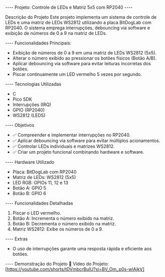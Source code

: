 ---- Projeto: Controle de LEDs e Matriz 5x5 com RP2040 ----

Descrição do Projeto
Este projeto implementa um sistema de controle de LEDs e uma matriz de LEDs WS2812 utilizando a placa BitDogLab com RP2040. O sistema emprega interrupções, debouncing via software e exibição de números de 0 a 9 na matriz de LEDs.

---- Funcionalidades Principais:

- Exibição de números de 0 a 9 em uma matriz de LEDs WS2812 (5x5).
- Alterar o número exibido ao pressionar os botões físicos (Botão A/B).
- Aplicar debouncing via software para evitar leituras incorretas dos botões.
- Piscar continuamente um LED vermelho 5 vezes por segundo.

---- Tecnologias Utilizadas

- C
- Pico SDK
- Interrupções (IRQ)
- GPIO (RP2040)
- WS2812 (LEDS)

---- Objetivos

- ✅ Compreender e implementar interrupções no RP2040.
- ✅ Aplicar debouncing via software para evitar múltiplos acionamentos.
- ✅ Controlar LEDs individuais e matrizes WS2812.
- ✅ Criar um projeto funcional combinando hardware e software.

---- Hardware Utilizado

- Placa: BitDogLab com RP2040
- Matriz de LEDs: WS2812 (5x5)
- LED RGB: GPIOs 11, 12 e 13
- Botão A: GPIO 5
- Botão B: GPIO 6

---- Funcionalidades Detalhadas

1. Piscar o LED vermelho.
2. Botão A: Incrementa o número exibido na matriz.
3. Botão B: Decrementa o número exibido na matriz.
4. Matriz WS2812: Exibe os números de 0 a 9.

---- Extras

- O uso de interrupções garante uma resposta rápida e eficiente aos botões.

---- Demonstração do Projeto
🎥 Vídeo do Projeto: [https://youtube.com/shorts/tDVmbcrBulU?si=BV_Om_p0s-wlAjkV]
